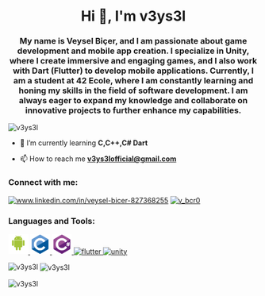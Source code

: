 <h1 align="center">Hi 👋, I'm v3ys3l</h1>
<h3 align="center">My name is Veysel Biçer, and I am passionate about game development and mobile app creation. I specialize in Unity, where I create immersive and engaging games, and I also work with Dart (Flutter) to develop mobile applications. Currently, I am a student at 42 Ecole, where I am constantly learning and honing my skills in the field of software development. I am always eager to expand my knowledge and collaborate on innovative projects to further enhance my capabilities.</h3>

<p align="left"> <img src="https://komarev.com/ghpvc/?username=v3ys3l&label=Profile%20views&color=0f0f0f&style=flat" alt="v3ys3l" /> </p>

- 🌱 I’m currently learning **C,C++,C# Dart**

- 📫 How to reach me **v3ys3lofficial@gmail.com**

<h3 align="left">Connect with me:</h3>
<p align="left">
<a href="https://linkedin.com/in/www.linkedin.com/in/veysel-bicer-827368255" target="blank"><img align="center" src="https://raw.githubusercontent.com/rahuldkjain/github-profile-readme-generator/master/src/images/icons/Social/linked-in-alt.svg" alt="www.linkedin.com/in/veysel-bicer-827368255" height="30" width="40" /></a>
<a href="https://instagram.com/v_bcr0" target="blank"><img align="center" src="https://raw.githubusercontent.com/rahuldkjain/github-profile-readme-generator/master/src/images/icons/Social/instagram.svg" alt="v_bcr0" height="30" width="40" /></a>
</p>

<h3 align="left">Languages and Tools:</h3>
<p align="left"> <a href="https://developer.android.com" target="_blank" rel="noreferrer"> <img src="https://raw.githubusercontent.com/devicons/devicon/master/icons/android/android-original-wordmark.svg" alt="android" width="40" height="40"/> </a> <a href="https://www.cprogramming.com/" target="_blank" rel="noreferrer"> <img src="https://raw.githubusercontent.com/devicons/devicon/master/icons/c/c-original.svg" alt="c" width="40" height="40"/> </a> <a href="https://www.w3schools.com/cs/" target="_blank" rel="noreferrer"> <img src="https://raw.githubusercontent.com/devicons/devicon/master/icons/csharp/csharp-original.svg" alt="csharp" width="40" height="40"/> </a> <a href="https://flutter.dev" target="_blank" rel="noreferrer"> <img src="https://www.vectorlogo.zone/logos/flutterio/flutterio-icon.svg" alt="flutter" width="40" height="40"/> </a> <a href="https://unity.com/" target="_blank" rel="noreferrer"> <img src="https://www.vectorlogo.zone/logos/unity3d/unity3d-icon.svg" alt="unity" width="40" height="40"/> </a> </p>

<p><img align="left" src="https://github-readme-stats.vercel.app/api/top-langs?username=v3ys3l&show_icons=true&locale=en&layout=compact" alt="v3ys3l" /></p>

<p>&nbsp;<img align="center" src="https://github-readme-stats.vercel.app/api?username=v3ys3l&show_icons=true&locale=en" alt="v3ys3l" /></p>

<p><img align="center" src="https://github-readme-streak-stats.herokuapp.com/?user=v3ys3l&theme=default" alt="v3ys3l" /></p>
